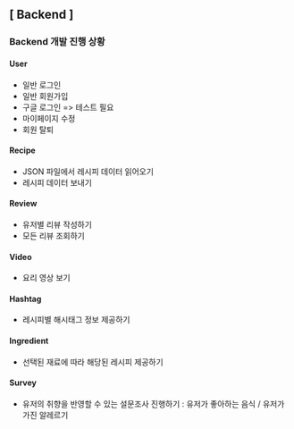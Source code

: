## [ Backend ]

### Backend 개발 진행 상황

#### User

- 일반 로그인
- 일반 회원가입
- 구글 로그인 => 테스트 필요
- 마이페이지 수정
- 회원 탈퇴

#### Recipe

- JSON 파일에서 레시피 데이터 읽어오기
- 레시피 데이터 보내기

#### Review

- 유저별 리뷰 작성하기
- 모든 리뷰 조회하기

#### Video

- 요리 영상 보기

#### Hashtag

- 레시피별 해시태그 정보 제공하기

#### Ingredient

- 선택된 재료에 따라 해당된 레시피 제공하기

#### Survey

- 유저의 취향을 반영할 수 있는 설문조사 진행하기 : 유저가 좋아하는 음식 / 유저가 가진 알레르기
